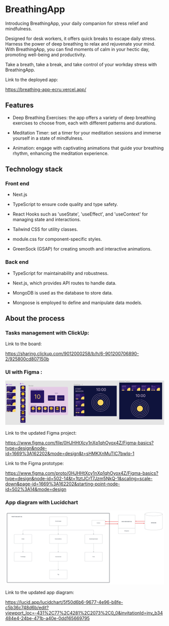 # BreathingApp

Introducing BreathingApp, your daily companion for stress relief and mindfulness.

Designed for desk workers, it offers quick breaks to escape daily stress. Harness the power of deep breathing to relax and rejuvenate your mind.
With BreathingApp, you can find moments of calm in your hectic day, promoting well-being and productivity.

Take a breath, take a break, and take control of your workday stress with BreathingApp.

Link to the deployed app:

https://breathing-app-ecru.vercel.app/

## Features

- Deep Breathing Exercises: the app offers a variety of deep breathing exercises to choose from, each with different patterns and durations.

- Meditation Timer: set a timer for your meditation sessions and immerse yourself in a state of mindfulness.

- Animation: engage with captivating animations that guide your breathing rhythm, enhancing the meditation experience.

## Technology stack

### Front end

- Next.js

- TypeScript to ensure code quality and type safety.

- React Hooks such as 'useState', 'useEffect', and 'useContext' for managing state and interactions.

- Tailwind CSS for utility classes.

- module.css for component-specific styles.

- GreenSock (GSAP) for creating smooth and interactive animations.

### Back end

- TypeScript for maintainability and robustness.

- Next.js, which provides API routes to handle data.

- MongoDB is used as the database to store data.

- Mongoose is employed to define and manipulate data models.

## About the process

### Tasks management with ClickUp:

Link to the board:

https://sharing.clickup.com/9012000258/b/h/6-901200706890-2/925800cd807150b

### UI with Figma :

![My Image](screenshot/figma_layout.png)

Link to the updated Figma project:

https://www.figma.com/file/0HJHHtXcy1nXp1qhOyox4Z/Figma-basics?type=design&node-id=1669%3A162202&mode=design&t=sHMKXnMuTIC7bwlq-1

Link to the Figma prototype:

https://www.figma.com/proto/0HJHHtXcy1nXp1qhOyox4Z/Figma-basics?type=design&node-id=502-14&t=1tztJCrT7Jzm5NkQ-1&scaling=scale-down&page-id=1669%3A162202&starting-point-node-id=502%3A14&mode=design

### App diagram with Lucidchart

![My Image](screenshot/app_diagram.png)

Link to the updated app diagram:

https://lucid.app/lucidchart/5f50d6b6-9677-4e96-b8fe-c5b36c748d6b/edit?viewport_loc=-431%2C77%2C4281%2C2073%2C0_0&invitationId=inv_b34484e4-24be-471b-a40e-0dd165669795
